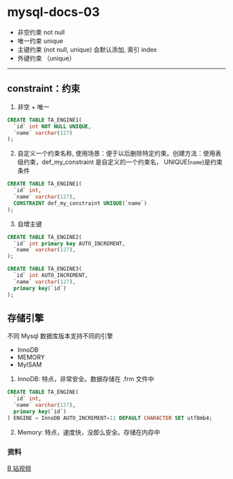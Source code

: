 # mysql-docs-03

- 非空约束 not null
- 唯一约束 unique
- 主键约束 (not null, unique) 会默认添加, 索引 index
- 外键约束 （unique）

---

## constraint：约束

1. 非空 + 唯一

```sql
CREATE TABLE TA_ENGINE1(
  `id` int NOT NULL UNIQUE,
  `name` varchar(127)
);
```

2. 自定义一个约束名称, 使用场景：便于以后删除特定约束。创建方法：使用表级约束，def_my_constraint 是自定义的一个约束名， UNIQUE(`name`)是约束条件

```sql
CREATE TABLE TA_ENGINE1(
  `id` int,
  `name` varchar(127),
  CONSTRAINT def_my_constraint UNIQUE(`name`)
);
```

3. 自增主键

```sql
CREATE TABLE TA_ENGINE2(
  `id` int primary key AUTO_INCREMENT,
  `name` varchar(127),
);

CREATE TABLE TA_ENGINE3(
  `id` int AUTO_INCREMENT,
  `name` varchar(127),
  primary key(`id`)
);
```

## 存储引擎

不同 Mysql 数据库版本支持不同的引擎

- InnoDB
- MEMORY
- MyISAM

1. InnoDB: 特点，非常安全。数据存储在 .frm 文件中

```sql
CREATE TABLE TA_ENGINE(
  `id` int,
  `name` varchar(127),
  primary key(`id`)
) ENGINE = InnoDB AUTO_INCREMENT=11 DEFAULT CHARACTER SET utf8mb4;
```

2. Memory: 特点，速度快，没那么安全。存储在内存中

### 资料

[B 站视频](https://www.bilibili.com/video/BV1Vy4y1z7EX?p=100)
